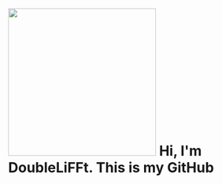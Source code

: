 # <img src="https://media4.giphy.com/media/v1.Y2lkPTc5MGI3NjExNnc1ejdjdzE5bzA1bnh5azh0MDV3dGVicXo4eWk1ZnNvbmp5dmhwYSZlcD12MV9pbnRlcm5hbF9naWZfYnlfaWQmY3Q9cw/SHjOSDkKZ18qOHA5B5/giphy.gif" width="300"/> Hi, I'm DoubleLiFFt. This is my GitHub


<!--
**DoubleLiFFt/DoubleLiFFt** is a ✨ _special_ ✨ repository because its `README.md` (this file) appears on your GitHub profile.

Here are some ideas to get you started:

- 🔭 I’m currently working on ...
- 🌱 I’m currently learning ...
- 👯 I’m looking to collaborate on ...
- 🤔 I’m looking for help with ...
- 💬 Ask me about ...
- 📫 How to reach me: ...
- 😄 Pronouns: ...
- ⚡ Fun fact: ...
-->
